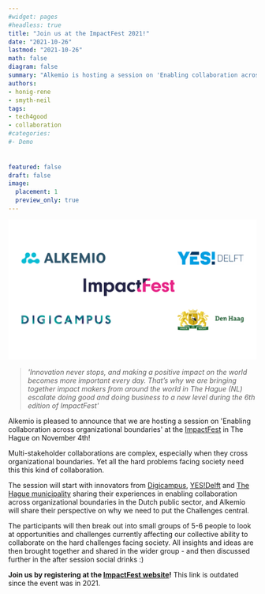 ```yaml
---
#widget: pages
#headless: true
title: "Join us at the ImpactFest 2021!"
date: "2021-10-26"
lastmod: "2021-10-26"
math: false
diagram: false
summary: "Alkemio is hosting a session on 'Enabling collaboration across organizational boundaries'"
authors:
- honig-rene
- smyth-neil
tags:
- tech4good
- collaboration
#categories:
#- Demo


featured: false
draft: false
image:
  placement: 1
  preview_only: true
---
```

![](./header.png)
> *'Innovation never stops, and making a positive impact on the world  becomes more important every day. That’s why we are bringing together  impact makers from around the world in The Hague (NL) escalate doing  good and doing business to a new level during the 6th edition of  ImpactFest'*



Alkemio is pleased to announce that we are hosting a session on 'Enabling collaboration across organizational boundaries' at the [ImpactFest](https://www.impactfest.nl/) in The Hague on November 4th!



Multi-stakeholder collaborations are complex, especially when they cross organizational boundaries. Yet all the hard problems facing society  need this this kind of collaboration. 

The session will start with innovators from [Digicampus](https://digicampus.tech), [YES!Delft](https://yesdelft.nl) and [The Hague municipality](https://denhaag.nl) sharing their experiences  in  enabling collaboration across organizational boundaries in the Dutch  public sector, and Alkemio will share their perspective on why we need  to put the Challenges central.  

 The participants will then break out into small groups of 5-6 people to  look at opportunities and challenges currently affecting our collective  ability to collaborate on the hard challenges facing society. All  insights and ideas are then brought together and shared in the wider  group - and then discussed further in the after session social drinks :)

**Join us by registering at the [ImpactFest website](https://app.swapcard.com/event/impactfest-2021/planning/UGxhbm5pbmdfNzI1Mzc1)!** This link is outdated since the event was in 2021.
